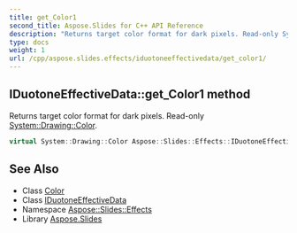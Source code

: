 ```yaml
---
title: get_Color1
second_title: Aspose.Slides for C++ API Reference
description: "Returns target color format for dark pixels. Read-only System::Drawing::Color."
type: docs
weight: 1
url: /cpp/aspose.slides.effects/iduotoneeffectivedata/get_color1/
---
```

## IDuotoneEffectiveData::get_Color1 method


Returns target color format for dark pixels. Read-only [System::Drawing::Color](../../../system.drawing/color/).

```cpp
virtual System::Drawing::Color Aspose::Slides::Effects::IDuotoneEffectiveData::get_Color1()=0
```

## See Also

* Class [Color](../../../system.drawing/color/)
* Class [IDuotoneEffectiveData](../)
* Namespace [Aspose::Slides::Effects](../../)
* Library [Aspose.Slides](../../../)
